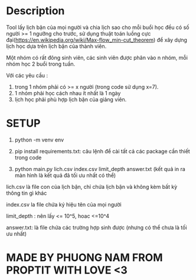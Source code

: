 # Description

Tool lấy lịch bận của mọi người và chia lịch sao cho mỗi buổi học đều có số người >= 1 ngưỡng cho trước, sử dụng thuật toán luồng cực đại(https://en.wikipedia.org/wiki/Max-flow_min-cut_theorem) để xây dựng lịch học dựa trên lịch bận của thành viên.

Một nhóm có rất đông sinh viên, các sinh viên được phân vào n nhóm, mỗi nhóm học 2 buổi trong tuần.

Với các yêu cầu : 

1. trong 1 nhóm phải có >= x người (trong code sử dụng x=7).
2. 1 nhóm phải học cách nhau ít nhất là 1 ngày
3. lịch học phải phù hợp lịch bận của giảng viên.

# SETUP

1. python -m venv env

2. pip install requirements.txt: câu lệnh để cài tất cả các package cần thiết trong code

5. python main.py lich.csv index.csv limit_depth answer.txt (kết quả in ra màn hình là kết quả đã tối ưu nhất có thể)

lich.csv là file con của lịch bận, chỉ chứa lịch bận và không kèm bất kỳ thông tin gì khác

index.csv la file chứa ký hiệu tên của mọi người

limit_depth : nên lấy <= 10^5, hoac <=10^4

answer.txt: là file chứa các trường hợp sinh được (nhưng có thể chưa là tối ưu nhất)

# MADE BY PHUONG NAM FROM PROPTIT WITH LOVE <3
